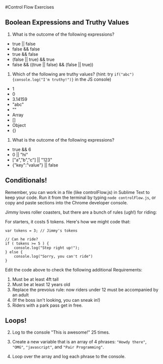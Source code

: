 #Control Flow Exercises

## Boolean Expressions and Truthy Values

1. What is the outcome of the following expressions?

  * true || false
  * false && false
  * true && false
  * (false || true) && true
  * false && ((true || false) && (false || true))

1. Which of the following are truthy values? (hint: try `if("abc"){console.log("I'm truthy!")}` in the JS console)
  * 1
  * 0 
  * 3.14159
  * "abc"
  * ""
  * Array 
  * []
  * Object
  * {}

1. What is the outcome of the following expressions?
  *  true && 6
  *  0 || "hi"
  *  ["a","b","c"] || "123"
  *  {"key":"value"} || false

## Conditionals!

Remember, you can work in a file (like controlFlow.js) in Sublime Text to keep your code.  Run it from the terminal by typing `node controlFlow.js`, or copy and paste sections into the Chrome developer console.

Jimmy loves roller coasters, but there are a bunch of rules (ugh!) for riding:

For starters, it costs 5 tokens. Here's how we might code that:

```
var tokens = 3; // Jimmy's tokens

// Can he ride?
if ( tokens >= 5 ) {
    console.log("Step right up!");
} else {
    console.log("Sorry, you can't ride")
}
```
Edit the code above to check the following additional Requirements:

1. Must be at least 4ft tall    
2. Must be at least 12 years old  
3. Replace the prevoius rule: now riders under 12 must be accompanied by an adult  
4. (If the boss isn't looking, you can sneak in!)  
5. Riders with a park pass get in free.

## Loops!

2. Log to the console "This is awesome!" 25 times.

1. Create a new variable that is an array of 4 phrases: `"Howdy there"`, `"OMG"`, `"javascript"`, and `"Pair Programming"`.

5. Loop over the array and log each phrase to the console.
 
